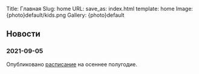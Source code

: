 Title: Главная
Slug: home
URL:
save_as: index.html
template: home
Image: {photo}default/kids.png
Gallery: {photo}default

## Новости

### 2021-09-05
Опубликовано [расписание]({filename}./schedule.md) на осеннее полугодие.

